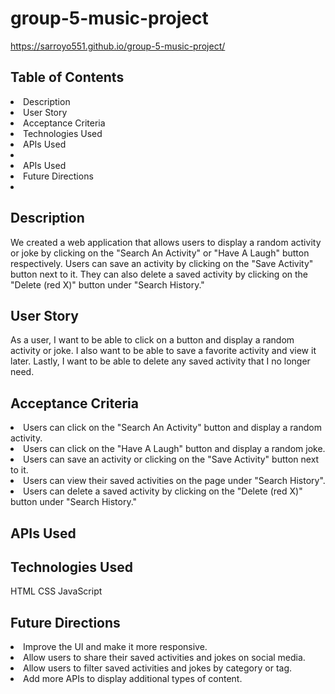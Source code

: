 # group-5-music-project

<!-- For our project, we decided to make an application for random activities and random jokes, where you can search an activity or random jokes and receive information about the song such as album, release date, length of song and more. This is our first API. When you are displayed with the information on the song card there will be a button named 'save to favorties'. This button will save the information to a div bellow named 'saved songs'. There also will be a search input field for Artists. In this search bar, you will be able to search an artist and it will give you the location of where the artists will play next. This is the second API.  -->

<!-- We are using the MusicBrainz API and the Bandisintown. -->

<!-- User Story -  -->

<!-- GIVEN a dashboard with a form input and a search button
WHEN i search a song name
THEN i am presented with details about the song such as artist, album, and song length
WHEN I click on add to favorites, the song and its info will be saved at the bottom of the page
GIVEN a second input field 
WHEN i search an artists name
THEN i am presented with the artists name as well as when/where they are playing next -->
https://sarroyo551.github.io/group-5-music-project/


## Table of Contents
<li>Description</li> 
<li>User Story</li>
<li>Acceptance Criteria</li> 
<li>Technologies Used</li> 
<li>APIs Used</li> 
<li></li> 
<li>APIs Used</li> 
<li>Future Directions</li> 
<li></li> 

## Description
We created a web application that allows users to display a random activity or joke by clicking on the "Search An Activity" or "Have A Laugh" button respectively. Users can save an activity by clicking on the "Save Activity" button next to it. They can also delete a saved activity by clicking on the "Delete (red X)" button under "Search History."

## User Story
As a user, I want to be able to click on a button and display a random activity or joke. I also want to be able to save a favorite activity and view it later. Lastly, I want to be able to delete any saved activity that I no longer need.

## Acceptance Criteria
<li>Users can click on the "Search An Activity" button and display a random activity.</li> 
<li>Users can click on the "Have A Laugh" button and display a random joke.</li>  
<li>Users can save an activity or clicking on the "Save Activity" button next to it.</li>  
<li>Users can view their saved activities on the page under "Search History".</li>  
<li>Users can delete a saved activity by clicking on the "Delete (red X)" button under "Search History."</li>  

## APIs Used

## Technologies Used
HTML
CSS
JavaScript

## Future Directions
<li>Improve the UI and make it more responsive.</li>  
<li>Allow users to share their saved activities and jokes on social media.</li> 
<li>Allow users to filter saved activities and jokes by category or tag.</li>  
<li>Add more APIs to display additional types of content.</li> 

